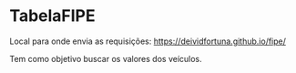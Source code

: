 # TabelaFIPE

Local para onde envia as requisições: https://deividfortuna.github.io/fipe/

Tem como objetivo buscar os valores dos veículos.
